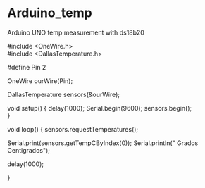 # Arduino_temp
Arduino UNO temp measurement with ds18b20

#include <OneWire.h>                 
#include <DallasTemperature.h>
 
#define Pin 2                        
 
OneWire ourWire(Pin);                
 
DallasTemperature sensors(&ourWire); 


void setup() {
delay(1000);
Serial.begin(9600);
sensors.begin();                     
}
 
void loop() {
sensors.requestTemperatures();       
 
Serial.print(sensors.getTempCByIndex(0)); 
Serial.println(" Grados Centigrados");
 
delay(1000);                         
 
}
